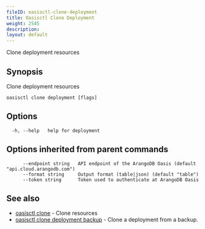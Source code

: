 ```yaml
---
fileID: oasisctl-clone-deployment
title: Oasisctl Clone Deployment
weight: 2545
description: 
layout: default
---
```

Clone deployment resources

## Synopsis

Clone deployment resources

```
oasisctl clone deployment [flags]
```

## Options

```
  -h, --help   help for deployment
```

## Options inherited from parent commands

```
      --endpoint string   API endpoint of the ArangoDB Oasis (default "api.cloud.arangodb.com")
      --format string     Output format (table|json) (default "table")
      --token string      Token used to authenticate at ArangoDB Oasis
```

## See also

* [oasisctl clone]()	 - Clone resources
* [oasisctl clone deployment backup](oasisctl-clone-deployment-backup)	 - Clone a deployment from a backup.

